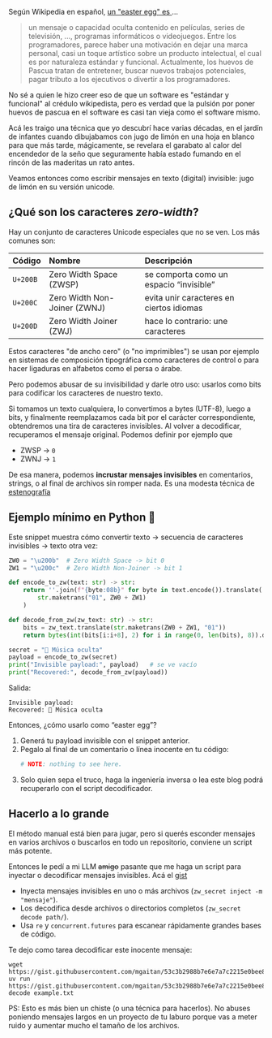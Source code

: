 <!--
.. title: Easter-eggs en tu código con texto invisible
.. slug: easter-eggs-con-texto-invisible
.. date: 2025-10-31 17:18:17 UTC-03:00
.. tags: humor, easter-egg, gist
.. category: scripts
.. link:
.. description:
.. type: text
-->

Según Wikipedia en español, [un "easter egg" es ](https://es.wikipedia.org/wiki/Huevo_de_Pascua_(virtual)) ...

> un mensaje o capacidad oculta contenido en películas, series de televisión, ..., programas informáticos o videojuegos. Entre los programadores, parece haber una motivación en dejar una marca personal, casi un toque artístico sobre un producto intelectual, el cual es por naturaleza estándar y funcional. Actualmente, los huevos de Pascua tratan de entretener, buscar nuevos trabajos potenciales, pagar tributo a los ejecutivos o divertir a los programadores.

No sé a quien le hizo creer eso de que un software es "estándar y funcional" al crédulo wikipedista,
pero es verdad que la pulsión por poner huevos de pascua en el software es casi tan vieja como el software mismo.

Acá les traigo una técnica que yo descubrí hace varias décadas, en el jardín de infantes cuando dibujabamos con jugo de limón en una hoja en blanco para que más tarde, mágicamente, se revelara el garabato al calor del encendedor de la seño que seguramente había estado fumando en el rincón de las maderitas un rato antes.

Veamos entonces como escribir mensajes en texto (digital) invisible: jugo de limón en su versión unicode.

<!-- TEASER_END -->

## ¿Qué son los caracteres *zero-width*?

Hay un conjunto de caracteres Unicode especiales que no se ven.
Los más comunes son:

| Código | Nombre | Descripción |
|:-------|:--------|:-------------|
| `U+200B` | Zero Width Space (ZWSP) | se comporta como un espacio “invisible” |
| `U+200C` | Zero Width Non-Joiner (ZWNJ) | evita unir caracteres en ciertos idiomas |
| `U+200D` | Zero Width Joiner (ZWJ) | hace lo contrario: une caracteres |

Estos caracteres "de ancho cero" (o "no imprimibles") se usan por ejemplo en sistemas de composición tipográfica como caracteres de control o para hacer ligaduras en alfabetos como el persa o árabe.

Pero podemos abusar de su invisibilidad y darle otro uso: usarlos como bits para codificar los caracteres de nuestro texto.

Si tomamos un texto cualquiera, lo convertimos a bytes (UTF-8), luego a bits, y finalmente reemplazamos cada bit por el carácter correspondiente, obtendremos una tira de caracteres invisibles.
Al volver a decodificar, recuperamos el mensaje original. Podemos definir por ejemplo que

- ZWSP → `0`
- ZWNJ → `1`

De esa manera, podemos **incrustar mensajes invisibles** en comentarios, strings, o al final de archivos sin romper nada. Es una modesta técnica de [estenografía](https://es.wikipedia.org/wiki/Esteganograf%C3%ADa)

## Ejemplo mínimo en Python 🐍

Este snippet muestra cómo convertir texto → secuencia de caracteres invisibles → texto otra vez:

```python
ZW0 = "\u200b"  # Zero Width Space -> bit 0
ZW1 = "\u200c"  # Zero Width Non-Joiner -> bit 1

def encode_to_zw(text: str) -> str:
    return ''.join(f"{byte:08b}" for byte in text.encode()).translate(
        str.maketrans("01", ZW0 + ZW1)
    )

def decode_from_zw(zw_text: str) -> str:
    bits = zw_text.translate(str.maketrans(ZW0 + ZW1, "01"))
    return bytes(int(bits[i:i+8], 2) for i in range(0, len(bits), 8)).decode("utf-8", errors="ignore")

secret = "🎵 Música oculta"
payload = encode_to_zw(secret)
print("Invisible payload:", payload)   # se ve vacío
print("Recovered:", decode_from_zw(payload))
```

Salida:

```
Invisible payload: ​‌​​‌‍​‌‍‌​‍​‌‍​‍‍‍‌‍‍​‌‍‍‍‍‍​
Recovered: 🎵 Música oculta
```

Entonces, ¿cómo usarlo como “easter egg”?

1. Generá tu payload invisible con el snippet anterior.
2. Pegalo al final de un comentario o línea inocente en tu código:
   ```python
   # NOTE: nothing to see here. ​‌‍‌​​‌‍‌​‍‍​‍‌‍‍‍‍‍‍
   ```
3. Solo quien sepa el truco, haga la ingeniería inversa o lea este blog podrá recuperarlo con el script decodificador.

## Hacerlo a lo grande

El método manual está bien para jugar, pero si querés esconder mensajes en varios archivos o buscarlos en todo un repositorio, conviene un script más potente.

Entonces le pedí a mi LLM <strike>amigo</strike> pasante que me haga un script para inyectar o decodificar mensajes invisibles. Acá el [gist](https://gist.github.com/mgaitan/53c3b2988b7e6e7a7c2215e0bee8138b)

- Inyecta mensajes invisibles en uno o más archivos (`zw_secret inject -m "mensaje"`).
- Los decodifica desde archivos o directorios completos (`zw_secret decode path/`).
- Usa `re` y `concurrent.futures` para escanear rápidamente grandes bases de código.

Te dejo como tarea decodificar este inocente mensaje:

<script src="https://gist.github.com/mgaitan/53c3b2988b7e6e7a7c2215e0bee8138b.js?file=example.txt"></script>

```console
wget https://gist.githubusercontent.com/mgaitan/53c3b2988b7e6e7a7c2215e0bee8138b/raw/e253f635f65d97de72d856ad240b45c3192438b4/example.txt
uv run https://gist.githubusercontent.com/mgaitan/53c3b2988b7e6e7a7c2215e0bee8138b/raw/e253f635f65d97de72d856ad240b45c3192438b4/zw_secret.py decode example.txt
```

PS: Esto es más bien un chiste (o una técnica para hacerlos). No abuses poniendo mensajes largos en un proyecto de tu laburo porque vas a meter ruido y aumentar mucho el tamaño de los archivos.
